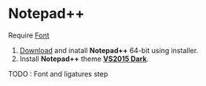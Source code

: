 # Notepad++
Require [Font](../Font.md)
1. [Download](https://notepad-plus-plus.org/download/) and inatall **Notepad++** 64-bit using installer.
2. Install **Notepad++** theme [**VS2015 Dark**](https://github.com/Nidre/VS2015-Dark-Npp).

TODO : Font and ligatures step
